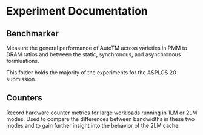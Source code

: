 # Experiment Documentation

## Benchmarker

Measure the general performance of AutoTM across varieties in PMM to DRAM ratios and between
the static, synchronous, and asynchronous formluations.

This folder holds the majority of the experiments for the ASPLOS 20 submission.

## Counters

Record hardware counter metrics for large workloads running in 1LM or 2LM modes.
Used to compare the differences between bandwidths in these two modes and to gain further
insight into the behavior of the 2LM cache.

